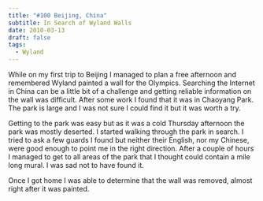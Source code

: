 ```yaml
---
title: "#100 Beijing, China"
subtitle: In Search of Wyland Walls
date: 2010-03-13
draft: false
tags:
  - Wyland
---
```


While on my first trip to Beijing I managed to plan a free afternoon and remembered Wyland painted a wall for the Olympics. Searching the Internet in China can be a little bit of a challenge and getting reliable information on the wall was difficult. After some work I found that it was in Chaoyang Park. The park is large and I was not sure I could find it but it was worth a try.

Getting to the park was easy but as it was a cold Thursday afternoon the park was mostly deserted. I started walking through the park in search. I tried to ask a few guards I found but neither their English, nor my Chinese, were good enough to point me in the right direction. After a couple of hours I managed to get to all areas of the park that I thought could contain a mile long mural. I was sad not to have found it.

Once I got home I was able to determine that the wall was removed, almost right after it was painted.
